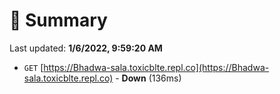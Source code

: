 # 📖 Summary
Last updated: **1/6/2022, 9:59:20 AM**

- `GET` [https://Bhadwa-sala.toxicblte.repl.co](https://Bhadwa-sala.toxicblte.repl.co) - **Down** (136ms)
